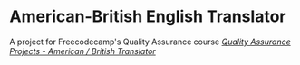 # American-British English Translator
A project for Freecodecamp's Quality Assurance course
*[Quality Assurance Projects - American / British Translator](https://www.freecodecamp.org/learn/quality-assurance/quality-assurance-projects/american-british-translator)*
